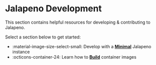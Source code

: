 # Jalapeno Development

This section contains helpful resources for developing & contributing to Jalapeno.

Select a section below to get started:

<div class="grid cards" markdown>

- :material-image-size-select-small: Develop with a __[Minimal](./minimal.md)__ Jalapeno instance
- :octicons-container-24: Learn how to __[Build](./images.md)__ container images

</div>
